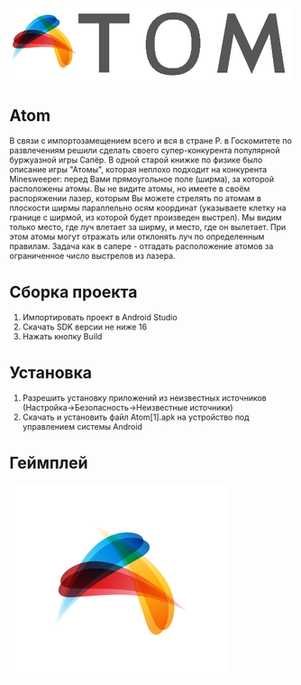 ![alt text](https://github.com/VadimKleiman/atoms/blob/master/app/src/main/res/drawable/logo2.png "Logo Title Text 1")
# Atom
В связи с импортозамещением всего и вся в стране Р. в Госкомитете по развлечениям решили сделать своего супер-конкурента популярной буржуазной игры Сапёр. В одной старой книжке по физике было описание игры "Атомы", которая неплохо подходит на конкурента Minesweeper: перед Вами прямоугольное поле (ширма), за которой расположены атомы. Вы не видите атомы, но имеете в своём распоряжении лазер, которым Вы можете стрелять по атомам в плоскости ширмы параллельно осям координат (указываете клетку на границе с ширмой, из которой будет произведен выстрел). Мы видим только место, где луч влетает за ширму, и место, где он вылетает. При этом атомы могут отражать или отклонять луч по определенным правилам. Задача как в сапере - отгадать расположение атомов за ограниченное число выстрелов из лазера.
# Сборка проекта
1. Импортировать проект в Android Studio
2. Скачать SDK версии не ниже 16
3. Нажать кнопку Build

# Установка
1. Разрешить установку приложений из неизвестных источников (Настройка->Безопасность->Неизвестные источники)
2. Скачать и установить файл Atom[1].apk на устройство под управлением системы Android

# Геймплей
[![IMAGE ALT TEXT HERE](https://github.com/VadimKleiman/atoms/blob/master/app/src/main/res/drawable/logo.png)](https://www.youtube.com/watch?v=7LJ6EkbtvVo&feature=youtu.be)
